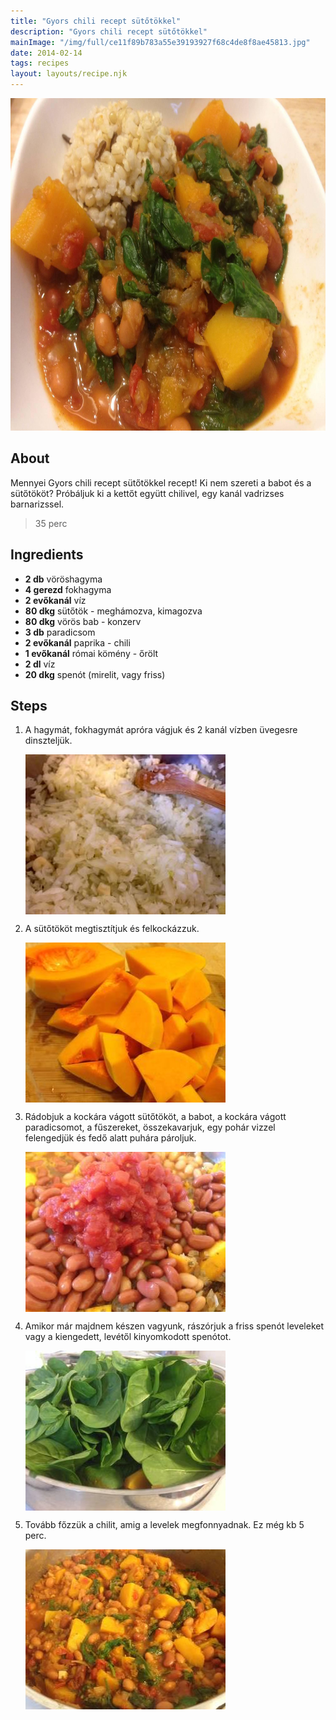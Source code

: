 ```yaml
---
title: "Gyors chili recept sütőtökkel"
description: "Gyors chili recept sütőtökkel"
mainImage: "/img/full/ce11f89b783a55e39193927f68c4de8f8ae45813.jpg"
date: 2014-02-14
tags: recipes
layout: layouts/recipe.njk
---
```

                            
<p align="center"><a href="https://cookpad.com/hu/receptek/1924006-gyors-chili-recept-sutotokkel" rel="Recipe source page"><img width="751" height="532" src="/img/full/ce11f89b783a55e39193927f68c4de8f8ae45813.jpg"/></a></p>

## About
Mennyei Gyors chili recept sütőtökkel recept! Ki nem szereti a babot és a sütőtököt? Próbáljuk ki a kettőt együtt chilivel, egy kanál vadrizses barnarizssel.

> 35 perc 

## Ingredients
* **2 db** vöröshagyma
* **4 gerezd** fokhagyma
* **2 evőkanál** víz
* **80 dkg** sütőtök - meghámozva, kimagozva
* **80 dkg** vörös bab - konzerv
* **3 db** paradicsom
* **2 evőkanál** paprika - chili
* **1 evőkanál** római kömény - őrölt
* **2 dl** víz
* **20 dkg** spenót (mirelit, vagy friss)

## Steps

1. A hagymát, fokhagymát apróra vágjuk és 2 kanál vízben üvegesre dinszteljük.
 
    <p><img width="320" height="256" align="left" src="/img/full/e6acb925c4fd17de03baadca2d2dbb3752148246.jpg"/></p><div style="clear: both"/>

2. A sütőtököt megtisztítjuk és felkockázzuk.
 
    <p><img width="320" height="256" align="left" src="/img/full/078cbf523ed25a8ec31f144b0acb61b1fc47b6a9.jpg"/></p><div style="clear: both"/>

3. Rádobjuk a kockára vágott sütőtököt, a babot, a kockára vágott paradicsomot, a fűszereket, összekavarjuk, egy pohár vizzel felengedjük és fedő alatt puhára pároljuk.
 
    <p><img width="320" height="256" align="left" src="/img/full/142ecadae913246625e04c84a622a653d35eab7f.jpg"/></p><div style="clear: both"/>

4. Amikor már majdnem készen vagyunk, rászórjuk a friss spenót leveleket vagy a kiengedett, levétől kinyomkodott spenótot.
 
    <p><img width="320" height="256" align="left" src="/img/full/65aee71717834b53873459b5e335811c264f2d51.jpg"/></p><div style="clear: both"/>

5. Tovább főzzük a chilit, amig a levelek megfonnyadnak. Ez még kb 5 perc.
 
    <p><img width="320" height="256" align="left" src="/img/full/bc7b4fe0d59ac83a33563f4584cd8429eab2f0f9.jpg"/></p><div style="clear: both"/>

